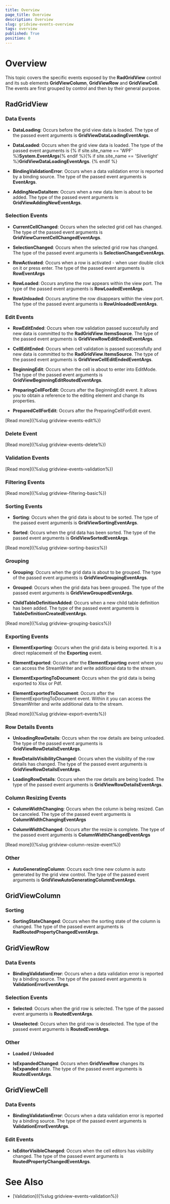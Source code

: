 ```yaml
---
title: Overview
page_title: Overview
description: Overview
slug: gridview-events-overview
tags: overview
published: True
position: 0
---
```


# Overview


This topic covers the specific events exposed by the __RadGridView__ control and its sub elements __GridViewColumn__, __GridViewRow__ and __GridViewCell__. The events are first grouped by control and then by their general purpose.

## RadGridView


### Data Events
            

* __DataLoading__: Occurs before the grid view data is loaded. The type of the passed event arguments is __GridViewDataLoadingEventArgs__.
              

* __DataLoaded__: Occurs when the grid view data is loaded. The type of the passed event arguments is
{% if site.site_name == 'WPF' %}__System.EventArgs__{% endif %}{% if site.site_name == 'Silverlight' %}__GridViewDataLoadingEventArgs__.
{% endif %}

* __BindingValidationError__: Occurs when a data validation error is reported by a binding source. The type of the passed event arguments is __EventArgs__.
              

* __AddingNewDataItem__: Occurs when a new data item is about to be added. The type of the passed event arguments is __GridViewAddingNewEventArgs__.
              

### Selection Events
            

* __CurrentCellChanged__: Occurs when the selected grid cell has changed. The type of the passed event arguments is __GridViewCurrentCellChangedEventArgs__.
              

* __SelectionChanged__: Occurs when the selected grid row has changed. The type of the passed event arguments is __SelectionChangeEventArgs__.
              

* __RowActivated__: Occurs when a row is activated - when user double click on it or press enter. The type of the passed event arguments is __RowEventArgs__      


* __RowLoaded__: Occurs anytime the row appears within the view port. The type of the passed event arguments is __RowLoadedEventArgs__.
                

* __RowUnloaded__: Occurs anytime the row disappears within the view port. The type of the passed event arguments is __RowUnloadedEventArgs__.
                

### Edit Events 


* __RowEditEnded__: Occurs when row validation passed successfully and new data is committed to the __RadGridView__.__ItemsSource__. The type of the passed event arguments is __GridViewRowEditEndedEventArgs__.
            

* __CellEditEnded__: Occurs when cell validation is passed successfully and new data is committed to the __RadGridView__.__ItemsSource__. The type of the passed event arguments is __GridViewCellEditEndedEventArgs__.
            

* __BeginningEdit__: Occurs when the cell is about to enter into EditMode. The type of the passed event arguments is __GridViewBeginningEditRoutedEventArgs__.
            

* __PreparingCellForEdit__: Occurs after the BeginningEdit event. It allows you to obtain a reference to the editing element and change its properties.
            

* __PreparedCellForEdit__: Occurs after the PreparingCellForEdit event.

[Read more]({%slug gridview-events-edit%})            

### Delete Event 
[Read more]({%slug gridview-events-delete%})
          

### Validation Events 
[Read more]({%slug gridview-events-validation%})
        

### Filtering Events 
[Read more]({%slug gridview-filtering-basic%})
        

### Sorting Events 

        

* __Sorting__: Occurs when the grid data is about to be sorted. The type of the passed event arguments is __GridViewSortingEventArgs__.
          

* __Sorted__: Occurs when the grid data has been sorted. The type of the passed event arguments is __GridViewSortedEventArgs__.

[Read more]({%slug gridview-sorting-basics%})


### Grouping 
           

* __Grouping__: Occurs when the grid data is about to be grouped. The type of the passed event arguments is __GridViewGroupingEventArgs__.

* __Grouped__: Occurs when the grid data has been grouped. The type of the passed event arguments is __GridViewGroupedEventArgs__.

* __ChildTableDefinitionAdded__: Occurs when a new child table definition has been added. The type of the passed event arguments is __TableDefinitionCreatedEventArgs__.

[Read more]({%slug gridview-grouping-basics%})

### Exporting Events 
          
* __ElementExporting__: Occurs when the grid data is being exported. It is a direct replacement of the __Exporting__ event.
          

* __ElementExported__: Occurs after the __ElementExporting__ event where you can access the StreamWriter and write additional data to the stream.

* __ElementExportingToDocument__: Occurs when the grid data is being exported to Xlsx or Pdf.

* __ElementExportedToDocument__: Occurs after the ElementExportingToDocument event. Within it you can access the StreamWriter and write additional data to the stream.

[Read more]({%slug gridview-export-events%})          

### Row Details Events
        

* __UnloadingRowDetails__: Occurs when the row details are being unloaded. The type of the passed event arguments is __GridViewRowDetailsEventArgs__.
          

* __RowDetailsVisibilityChanged__: Occurs when the visibility of the row details has changed. The type of the passed event arguments is __GridViewRowDetailsEventArgs__.
          

* __LoadingRowDetails__: Occurs when the row details are being loaded. The type of the passed event arguments is __GridViewRowDetailsEventArgs__.
          

### Column Resizing Events
        

* __ColumnWidthChanging__: Occurs when the column is being resized. Can be canceled. The type of the passed event arguments is __ColumnWidthChangingEventArgs__

* __ColumnWidthChanged__: Occurs after the resize is complete. The type of the passed event arguments is __ColumnWidthChangedEventArgs__

[Read more]({%slug gridview-column-resize-event%})

### Other
      

* __AutoGeneratingColumn__: Occurs each time new column is auto generated by the grid view control. The type of the passed event arguments is __GridViewAutoGeneratingColumnEventArgs__.
        

## GridViewColumn


### Sorting
          

* __SortingStateChanged__: Occurs when the sorting state of the column is changed. The type of the passed event arguments is __RadRoutedPropertyChangedEventArgs<SortingState>__.
            

## GridViewRow


### Data Events
          

* __BindingValidationError__: Occurs when a data validation error is reported by a binding source. The type of the passed event arguments is __ValidationErrorEventArgs__.
            

### Selection Events
          

* __Selected__: Occurs when the grid row is selected. The type of the passed event arguments is __RoutedEventArgs__.
            

* __Unselected__: Occurs when the grid row is deselected. The type of the passed event arguments is __RoutedEventArgs__.
            

### Other
          

* __Loaded / Unloaded__

* __IsExpandedChanged__: Occurs when __GridViewRow__ changes its __IsExpanded__ state. The type of the passed event arguments is __RoutedEventArgs__.
            

## GridViewCell


### Data Events
          

* __BindingValidationError__: Occurs when a data validation error is reported by a binding source. The type of the passed event arguments is __ValidationErrorEventArgs__.
            

### Edit Events
        

* __IsEditorVisibleChanged__: Occurs when the cell editors has visibility changed. The type of the passed event arguments is __RoutedPropertyChangedEventArgs<bool>__.
          

# See Also

 * [Validation]({%slug gridview-events-validation%})